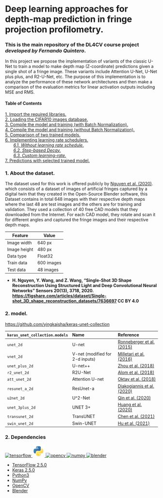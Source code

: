 <h1 align="left"> Deep learning approaches for depth-map prediction in fringe projection profilometry. </h1>

### This is the main repository of the DL4CV course project *developed by Fernando Quintero*.

In this project we propose the implementation of variants of the classic U-Net to train a model to make depth map (Z-coordinate) predictions given a single shot of a fringe image. These variants include Attention U-Net, U-Net plus plus, and R2-U-Net, etc. The purpose of this implementation is to analyze the performance of these network architectures and then make a comparison of the evaluation metrics for linear activation outputs including MSE and RMS.

#### **Table of Contents**
[1. Import the required libraries.](#implibraries)
<br/>[2. Loading the CIFAR10 images database.](#loadcifar)
<br/>[3. Compile the model and training (with Batch Normalization).](#trainingmodel)
<br/>[4. Compile the model and training (without Batch Normalization).](#trainingmodelnoBN)
<br/>[5. Comparison of two trained models.](#modelscomparison)
<br/>[6. Implementing learning rate schedulers.](#lrschedule) 
<br/>&nbsp;&nbsp;&nbsp;&nbsp;&nbsp;&nbsp;&nbsp;[*6.1. Without learning rate schedule.*](#nolrschedule)
<br/>&nbsp;&nbsp;&nbsp;&nbsp;&nbsp;&nbsp;&nbsp;[*6.2. Step-based Decay.*](#stepdecay)
<br/>&nbsp;&nbsp;&nbsp;&nbsp;&nbsp;&nbsp;&nbsp;[*6.3. Custom learning-rate.*](#customlr)
<br/>[7. Predictions with selected trained model.](#predictions)

### 1. About the dataset.

The dataset used for this work is offered publicly by [Nguyen et al. (2020)](https://www.mdpi.com/1424-8220/20/13/3718/htm). which consists of a dataset of images of artificial fringes captured by a digital twin that they created in the Open-Source Blender software, this Dataset contains in total 648 images with their respective depth maps where the last 48 are test images and the others are for training and validation. They used a collection of 40 free CAD models that they downloaded from the Internet. For each CAD model, they rotate and scan it for different angles and captured the fringe images and their respective depth maps.


| Feature       | Value      |
|---------------|------------|
| Image width   | 640 px     |
| Image height  | 480 px     |
| Data type     | Float32    |
| Train data    | 600 images |
| Test data     | 48 images  |

- **H. Nguyen, Y. Wang, and Z. Wang, “Single-Shot 3D Shape Reconstruction Using Structured Light and Deep Convolutional Neural Networks” Sensors 20(13), 3718, 2020.
https://figshare.com/articles/dataset/Single-shot_3D_shape_reconstruction_datasets/7636697 CC BY 4.0**

### 2. model.

https://github.com/yingkaisha/keras-unet-collection

| `keras_unet_collection.models` | Name | Reference |
|:---------------|:----------------|:----------------|
| `unet_2d`      | U-net           | [Ronneberger et al. (2015)](https://link.springer.com/chapter/10.1007/978-3-319-24574-4_28) |
| `vnet_2d`      | V-net (modified for 2-d inputs) | [Milletari et al. (2016)](https://arxiv.org/abs/1606.04797) |
| `unet_plus_2d` | U-net++         | [Zhou et al. (2018)](https://link.springer.com/chapter/10.1007/978-3-030-00889-5_1) |
| `r2_unet_2d`   | R2U-Net         | [Alom et al. (2018)](https://arxiv.org/abs/1802.06955) |
| `att_unet_2d`  | Attention U-net | [Oktay et al. (2018)](https://arxiv.org/abs/1804.03999) |
| `resunet_a_2d` | ResUnet-a       | [Diakogiannis et al. (2020)](https://doi.org/10.1016/j.isprsjprs.2020.01.013) |
| `u2net_2d`     | U^2-Net         | [Qin et al. (2020)](https://arxiv.org/abs/2005.09007) |
| `unet_3plus_2d` | UNET 3+        | [Huang et al. (2020)](https://arxiv.org/abs/2004.08790) |
| `transunet_2d` | TransUNET       | [Chen et al. (2021)](https://arxiv.org/abs/2102.04306) |
| `swin_unet_2d` | Swin-UNET       | [Hu et al. (2021)](https://arxiv.org/abs/2105.05537) |
 
 
### 2. Dependencies

<a href="https://tensorflow.org/" target="_blank" rel="noreferrer"> <img src="https://www.vectorlogo.zone/logos/tensorflow/tensorflow-ar21.svg" alt="tensorflow" width="100" height="40"/> </a><a href="https://www.python.org" target="_blank" rel="noreferrer"> <img src="https://raw.githubusercontent.com/devicons/devicon/master/icons/python/python-original.svg" alt="python" width="40" height="40"/> </a><a href="https://opencv.org/" target="_blank" rel="noreferrer"> <img src="https://www.vectorlogo.zone/logos/opencv/opencv-icon.svg" alt="opencv" width="40" height="40"/> </a><a href="https://numpy.org/" target="_blank" rel="noreferrer"> <img src="https://cdn.worldvectorlogo.com/logos/numpy-1.svg" alt="numpy" width="38" height="38"/> </a><a href="https://www.blender.org/" target="_blank" rel="noreferrer"> <img src="https://download.blender.org/branding/community/blender_community_badge_white.svg" alt="blender" width="40" height="40"/> </a>

- [TensorFlow 2.5.0](https://www.tensorflow.org/)
- [Keras 2.5.0](https://keras.io/)
- [Python3](https://www.python.org/)
- [NumPy](https://numpy.org/)
- [OpenCV](https://opencv.org/)
- [Blender](https://www.blender.org/) 

